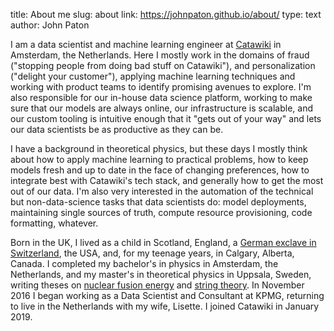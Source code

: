 title: About me
slug: about
link: https://johnpaton.github.io/about/
type: text
author: John Paton

I am a data scientist and machine learning engineer at [Catawiki](https://www.catawiki.com/) in Amsterdam, the Netherlands. Here I mostly work in the domains of fraud ("stopping people from doing bad stuff on Catawiki"), and personalization ("delight your customer"), applying machine learning techniques and working with product teams to identify promising avenues to explore. I'm also responsible for our in-house data science platform, working to make sure that our models are always online, our infrastructure is scalable, and our custom tooling is intuitive enough that it "gets out of your way" and lets our data scientists be as productive as they can be.

I have a background in theoretical physics, but these days I mostly think about how to apply machine learning to practical problems, how to keep models fresh and up to date in the face of changing preferences, how to integrate best with Catawiki's tech stack, and generally how to get the most out of our data. I'm also very interested in the automation of the technical but non-data-science tasks that data scientists do: model deployments, maintaining single sources of truth, compute resource provisioning, code formatting, whatever.

Born in the UK, I lived as a child in Scotland, England, a [German exclave in Switzerland](http://en.wikipedia.org/wiki/Buesingen), the USA, and, for my teenage years, in Calgary, Alberta, Canada. I completed my bachelor's in physics in Amsterdam, the Netherlands, and my master's in theoretical physics in Uppsala, Sweden, writing theses on [nuclear fusion energy](/static/Paton_Capstone.pdf) and [string theory](http://uu.diva-portal.org/smash/record.jsf?pid=diva2%3A937707&dswid=9140). In November 2016 I began working as a Data Scientist and Consultant at KPMG, returning to live in the Netherlands with my wife, Lisette. I joined Catawiki in January 2019.
